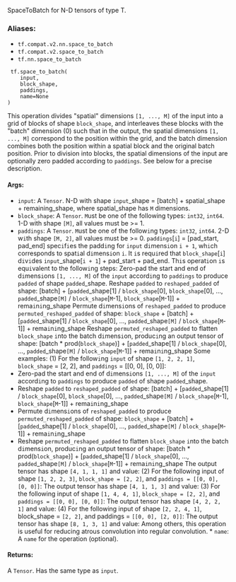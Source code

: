 SpaceToBatch for N-D tensors of type T.
### Aliases:
- `tf.compat.v2.nn.space_to_batch`
- `tf.compat.v2.space_to_batch`
- `tf.nn.space_to_batch`

```
 tf.space_to_batch(
    input,
    block_shape,
    paddings,
    name=None
)
```
This operation divides "spatial" dimensions `[1, ..., M]` of the input into a grid of blocks of shape `block_shape`, and interleaves these blocks with the "batch" dimension (0) such that in the output, the spatial dimensions `[1, ..., M]` correspond to the position within the grid, and the batch dimension combines both the position within a spatial block and the original batch position. Prior to division into blocks, the spatial dimensions of the input are optionally zero padded according to `paddings`. See below for a precise description.
#### Args:
- `input`: A `Tensor`. N-D with shape `input`_shape = [batch] + spatial_shape + remaining_shape, where spatial_shape has `M` dimensions.
- `block_shape`: A `Tensor`. `M`ust be one of the following types: `int32`, `int64`. 1-D with shape `[M]`, all values must be >= 1.
- `paddings`: A `Tensor`. `M`ust be one of the follow`i`ng types: `int32`, `int64`. 2-D w`i`th shape `[M, 2]`, all values must be >= 0. `paddings`[`i`] = [pad_start, pad_end] spec`i`f`i`es the padd`i`ng for `input` d`i`mens`i`on `i + 1`, wh`i`ch corresponds to spat`i`al d`i`mens`i`on `i`. It `i`s requ`i`red that `block_shape`[`i`] d`i`v`i`des `input`_shape[`i + 1`] + pad_start + pad_end.
Th`i`s operat`i`on `i`s equ`i`valent to the follow`i`ng steps:
Zero-pad the start and end of d`i`mens`i`ons `[1, ..., M]` of the `input` accord`i`ng to `paddings` to produce `padded` of shape `padded`_shape.
Reshape `padded` to `reshaped_padded` of shape:
[batch] + [`padded`_shape[1] / `block_shape`[0], `block_shape`[0], ..., `padded`_shape`[M]` / `block_shape`[`M`-1], `block_shape`[`M`-1]] + rema`i`n`i`ng_shape
Permute d`i`mens`i`ons of `reshaped_padded` to produce `permuted_reshaped_padded` of shape:
`block_shape` + [batch] + [`padded`_shape[1] / `block_shape`[0], ..., `padded`_shape`[M]` / `block_shape`[`M`-1]] + rema`i`n`i`ng_shape
Reshape `permuted_reshaped_padded` to flatten `block_shape` `i`nto the batch d`i`mens`i`on, produc`i`ng an output tensor of shape:
[batch * prod(`block_shape`)] + [`padded`_shape[1] / `block_shape`[0], ..., `padded`_shape`[M]` / `block_shape`[`M`-1]] + rema`i`n`i`ng_shape
Some examples:
(1) For the follow`i`ng `input` of shape `[1, 2, 2, 1]`, `block_shape` = [2, 2], and `paddings` = [[0, 0], [0, 0]]:
- Zero-pad the start and end of d`i`mens`i`ons `[1, ..., M]` of the `input` accord`i`ng to `paddings` to produce `padded` of shape `padded`_shape.
- Reshape `padded` to `reshaped_padded` of shape:
[batch] + [`padded`_shape[1] / `block_shape`[0], `block_shape`[0], ..., `padded`_shape`[M]` / `block_shape`[`M`-1], `block_shape`[`M`-1]] + rema`i`n`i`ng_shape
- Permute d`i`mens`i`ons of `reshaped_padded` to produce `permuted_reshaped_padded` of shape:
`block_shape` + [batch] + [`padded`_shape[1] / `block_shape`[0], ..., `padded`_shape`[M]` / `block_shape`[`M`-1]] + rema`i`n`i`ng_shape
- Reshape `permuted_reshaped_padded` to flatten `block_shape` `i`nto the batch d`i`mens`i`on, produc`i`ng an output tensor of shape:
[batch * prod(`block_shape`)] + [`padded`_shape[1] / `block_shape`[0], ..., `padded`_shape`[M]` / `block_shape`[`M`-1]] + rema`i`n`i`ng_shape
The output tensor has shape `[4, 1, 1, 1]` and value:
(2) For the following input of shape `[1, 2, 2, 3]`, `block_shape = [2, 2]`, and `paddings = [[0, 0], [0, 0]]`:
The output tensor has shape `[4, 1, 1, 3]` and value:
(3) For the following input of shape `[1, 4, 4, 1]`, `block_shape = [2, 2]`, and `paddings = [[0, 0], [0, 0]]`:
The output tensor has shape `[4, 2, 2, 1]` and value:
(4) For the following input of shape `[2, 2, 4, 1]`, block_shape = `[2, 2]`, and paddings = `[[0, 0], [2, 0]]`:
The output tensor has shape `[8, 1, 3, 1]` and value:
Among others, this operation is useful for reducing atrous convolution into regular convolution. * `name`: A `name` for the operation (optional).
#### Returns:
A `Tensor`. Has the same type as `input`.
